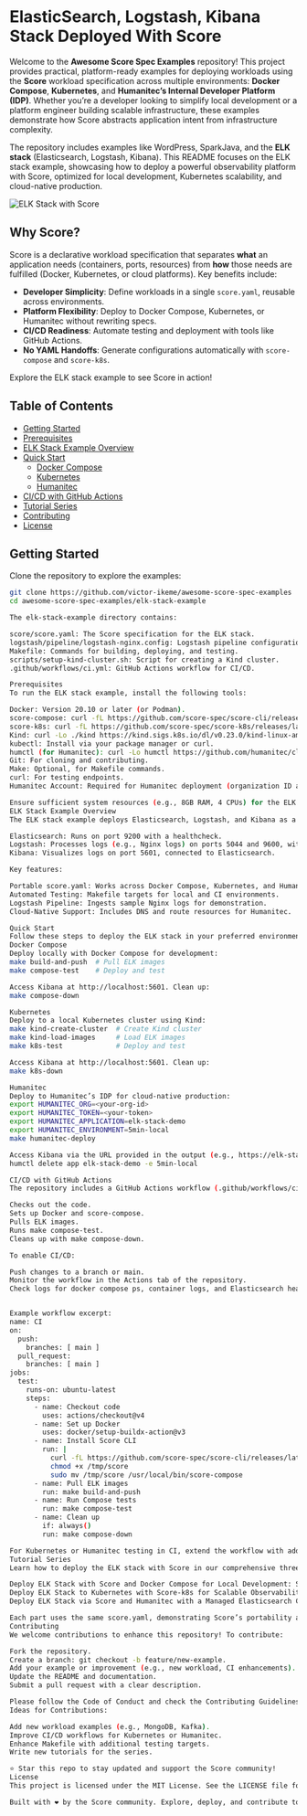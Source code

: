 # ElasticSearch, Logstash, Kibana Stack Deployed With Score

Welcome to the **Awesome Score Spec Examples** repository! This project provides practical, platform-ready examples for deploying workloads using the **Score** workload specification across multiple environments: **Docker Compose**, **Kubernetes**, and **Humanitec’s Internal Developer Platform (IDP)**. Whether you’re a developer looking to simplify local development or a platform engineer building scalable infrastructure, these examples demonstrate how Score abstracts application intent from infrastructure complexity.

The repository includes examples like WordPress, SparkJava, and the **ELK stack** (Elasticsearch, Logstash, Kibana). This README focuses on the ELK stack example, showcasing how to deploy a powerful observability platform with Score, optimized for local development, Kubernetes scalability, and cloud-native production.

![ELK Stack with Score](https://res.cloudinary.com/cloudikeme/image/upload/v1754145383/cc98ebligzricim5ibey.png)

## Why Score?

Score is a declarative workload specification that separates **what** an application needs (containers, ports, resources) from **how** those needs are fulfilled (Docker, Kubernetes, or cloud platforms). Key benefits include:

- **Developer Simplicity**: Define workloads in a single `score.yaml`, reusable across environments.
- **Platform Flexibility**: Deploy to Docker Compose, Kubernetes, or Humanitec without rewriting specs.
- **CI/CD Readiness**: Automate testing and deployment with tools like GitHub Actions.
- **No YAML Handoffs**: Generate configurations automatically with `score-compose` and `score-k8s`.

Explore the ELK stack example to see Score in action!

## Table of Contents

- [Getting Started](#getting-started)
- [Prerequisites](#prerequisites)
- [ELK Stack Example Overview](#elk-stack-example-overview)
- [Quick Start](#quick-start)
  - [Docker Compose](#docker-compose)
  - [Kubernetes](#kubernetes)
  - [Humanitec](#humanitec)
- [CI/CD with GitHub Actions](#cicd-with-github-actions)
- [Tutorial Series](#tutorial-series)
- [Contributing](#contributing)
- [License](#license)

## Getting Started

Clone the repository to explore the examples:

```bash
git clone https://github.com/victor-ikeme/awesome-score-spec-examples
cd awesome-score-spec-examples/elk-stack-example

The elk-stack-example directory contains:

score/score.yaml: The Score specification for the ELK stack.
logstash/pipeline/logstash-nginx.config: Logstash pipeline configuration.
Makefile: Commands for building, deploying, and testing.
scripts/setup-kind-cluster.sh: Script for creating a Kind cluster.
.github/workflows/ci.yml: GitHub Actions workflow for CI/CD.

Prerequisites
To run the ELK stack example, install the following tools:

Docker: Version 20.10 or later (or Podman).
score-compose: curl -fL https://github.com/score-spec/score-cli/releases/latest/download/score-linux-amd64 -o /usr/local/bin/score-compose && chmod +x /usr/local/bin/score-compose.
score-k8s: curl -fL https://github.com/score-spec/score-k8s/releases/latest/download/score-k8s-linux-amd64 -o /usr/local/bin/score-k8s && chmod +x /usr/local/bin/score-k8s.
Kind: curl -Lo ./kind https://kind.sigs.k8s.io/dl/v0.23.0/kind-linux-amd64 && chmod +x ./kind && sudo mv ./kind /usr/local/bin/.
kubectl: Install via your package manager or curl.
humctl (for Humanitec): curl -Lo humctl https://github.com/humanitec/cli/releases/latest/download/humctl-linux-amd64 && chmod +x humctl && sudo mv humctl /usr/local/bin/.
Git: For cloning and contributing.
Make: Optional, for Makefile commands.
curl: For testing endpoints.
Humanitec Account: Required for Humanitec deployment (organization ID and personal access token).

Ensure sufficient system resources (e.g., 8GB RAM, 4 CPUs) for the ELK stack, especially in CI environments.
ELK Stack Example Overview
The ELK stack example deploys Elasticsearch, Logstash, and Kibana as a unified observability platform. The score.yaml defines:

Elasticsearch: Runs on port 9200 with a healthcheck.
Logstash: Processes logs (e.g., Nginx logs) on ports 5044 and 9600, with a pipeline configuration.
Kibana: Visualizes logs on port 5601, connected to Elasticsearch.

Key features:

Portable score.yaml: Works across Docker Compose, Kubernetes, and Humanitec.
Automated Testing: Makefile targets for local and CI environments.
Logstash Pipeline: Ingests sample Nginx logs for demonstration.
Cloud-Native Support: Includes DNS and route resources for Humanitec.

Quick Start
Follow these steps to deploy the ELK stack in your preferred environment. All commands are run from the elk-stack-example directory.
Docker Compose
Deploy locally with Docker Compose for development:
make build-and-push  # Pull ELK images
make compose-test    # Deploy and test

Access Kibana at http://localhost:5601. Clean up:
make compose-down

Kubernetes
Deploy to a local Kubernetes cluster using Kind:
make kind-create-cluster  # Create Kind cluster
make kind-load-images     # Load ELK images
make k8s-test             # Deploy and test

Access Kibana at http://localhost:5601. Clean up:
make k8s-down

Humanitec
Deploy to Humanitec’s IDP for cloud-native production:
export HUMANITEC_ORG=<your-org-id>
export HUMANITEC_TOKEN=<your-token>
export HUMANITEC_APPLICATION=elk-stack-demo
export HUMANITEC_ENVIRONMENT=5min-local
make humanitec-deploy

Access Kibana via the URL provided in the output (e.g., https://elk-stack-demo-qax4.localhost). Clean up:
humctl delete app elk-stack-demo -e 5min-local

CI/CD with GitHub Actions
The repository includes a GitHub Actions workflow (.github/workflows/ci.yml) to automate testing for the ELK stack in Docker Compose. The workflow:

Checks out the code.
Sets up Docker and score-compose.
Pulls ELK images.
Runs make compose-test.
Cleans up with make compose-down.

To enable CI/CD:

Push changes to a branch or main.
Monitor the workflow in the Actions tab of the repository.
Check logs for docker compose ps, container logs, and Elasticsearch healthchecks if tests fail.


Example workflow excerpt:
name: CI
on:
  push:
    branches: [ main ]
  pull_request:
    branches: [ main ]
jobs:
  test:
    runs-on: ubuntu-latest
    steps:
      - name: Checkout code
        uses: actions/checkout@v4
      - name: Set up Docker
        uses: docker/setup-buildx-action@v3
      - name: Install Score CLI
        run: |
          curl -fL https://github.com/score-spec/score-cli/releases/latest/download/score-linux-amd64 -o /tmp/score
          chmod +x /tmp/score
          sudo mv /tmp/score /usr/local/bin/score-compose
      - name: Pull ELK images
        run: make build-and-push
      - name: Run Compose tests
        run: make compose-test
      - name: Clean up
        if: always()
        run: make compose-down

For Kubernetes or Humanitec testing in CI, extend the workflow with additional jobs (e.g., kind-create-cluster, humctl score deploy).
Tutorial Series
Learn how to deploy the ELK stack with Score in our comprehensive three-part series:

Deploy ELK Stack with Score and Docker Compose for Local Development: Set up a portable local environment with score-compose.
Deploy ELK Stack to Kubernetes with Score-k8s for Scalable Observability: Scale to a local Kubernetes cluster with score-k8s and Kind.
Deploy ELK Stack via Score and Humanitec with a Managed Elasticsearch Cluster: Deploy to Humanitec’s IDP for cloud-native production.

Each part uses the same score.yaml, demonstrating Score’s portability across environments.
Contributing
We welcome contributions to enhance this repository! To contribute:

Fork the repository.
Create a branch: git checkout -b feature/new-example.
Add your example or improvement (e.g., new workload, CI enhancements).
Update the README and documentation.
Submit a pull request with a clear description.

Please follow the Code of Conduct and check the Contributing Guidelines for details.
Ideas for Contributions:

Add new workload examples (e.g., MongoDB, Kafka).
Improve CI/CD workflows for Kubernetes or Humanitec.
Enhance Makefile with additional testing targets.
Write new tutorials for the series.

⭐️ Star this repo to stay updated and support the Score community!
License
This project is licensed under the MIT License. See the LICENSE file for details.

Built with ❤️ by the Score community. Explore, deploy, and contribute to make platform engineering awesome!